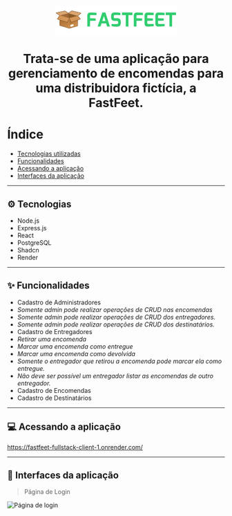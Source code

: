 <h1 align="center">
  <p><img src='./client/src/assets/fastfeet-logo.png' height="70"></p>
<p>Trata-se de uma aplicação para gerenciamento de encomendas para uma distribuidora fictícia, a FastFeet.</p>
</h1>


# Índice
 - [Tecnologias utilizadas](#-tecnologias)
 - [Funcionalidades](#-funcionalidades)
 - [Acessando a aplicação](#-acessando-a-aplicação)
 - [Interfaces da aplicação](#-interfaces-da-aplicação)

---

## ⚙ Tecnologias

 - Node.js
 - Express.js
 - React
 - PostgreSQL
 - Shadcn
 - Render

---

## ✨ Funcionalidades

- Cadastro de Administradores
- *Somente admin pode realizar operações de CRUD nas encomendas*
- *Somente admin pode realizar operações de CRUD dos entregadores.*
- *Somente admin pode realizar operações de CRUD dos destinatários.*
- Cadastro de Entregadores
 - *Retirar uma encomenda*
 - *Marcar uma encomenda como entregue*
 - *Marcar uma encomenda como devolvida*
 - *Somente o entregador que retirou a encomenda pode marcar ela como entregue.*
 - *Não deve ser possível um entregador listar as encomendas de outro entregador.*
- Cadastro de Encomendas
- Cadastro de Destinatários

---

## 💻 Acessando a aplicação

https://fastfeet-fullstack-client-1.onrender.com/

---

## 📸 Interfaces da aplicação

> Página de Login

 <img src="![image](https://github.com/abmMattos/FastFeet-fullstack-api/assets/112215381/d1c15675-84a2-47f6-9dcd-16e202081ac3)
" alt="Página de login" />
